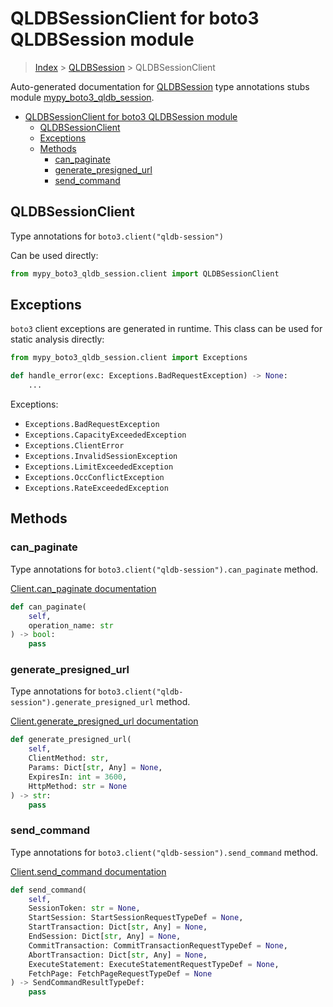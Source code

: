 # QLDBSessionClient for boto3 QLDBSession module

> [Index](../index.md) > [QLDBSession](./index.md) > QLDBSessionClient

Auto-generated documentation for [QLDBSession](https://boto3.amazonaws.com/v1/documentation/api/latest/reference/services/qldb-session.html#QLDBSession)
type annotations stubs module [mypy_boto3_qldb_session](https://pypi.org/project/mypy-boto3-qldb-session/).

- [QLDBSessionClient for boto3 QLDBSession module](#qldbsessionclient-for-boto3-qldbsession-module)
  - [QLDBSessionClient](#qldbsessionclient)
  - [Exceptions](#exceptions)
  - [Methods](#methods)
    - [can_paginate](#can_paginate)
    - [generate_presigned_url](#generate_presigned_url)
    - [send_command](#send_command)

## QLDBSessionClient

Type annotations for `boto3.client("qldb-session")`

Can be used directly:

```python
from mypy_boto3_qldb_session.client import QLDBSessionClient
```

## Exceptions


`boto3` client exceptions are generated in runtime. This class can be used for static analysis directly:

```python
from mypy_boto3_qldb_session.client import Exceptions

def handle_error(exc: Exceptions.BadRequestException) -> None:
    ...
```


Exceptions:

- `Exceptions.BadRequestException`
- `Exceptions.CapacityExceededException`
- `Exceptions.ClientError`
- `Exceptions.InvalidSessionException`
- `Exceptions.LimitExceededException`
- `Exceptions.OccConflictException`
- `Exceptions.RateExceededException`


## Methods


### can_paginate

Type annotations for `boto3.client("qldb-session").can_paginate` method.

[Client.can_paginate documentation](https://boto3.amazonaws.com/v1/documentation/api/latest/reference/services/qldb-session.html#QLDBSession.Client.can_paginate)

```python
def can_paginate(
    self,
    operation_name: str
) -> bool:
    pass
```

### generate_presigned_url

Type annotations for `boto3.client("qldb-session").generate_presigned_url` method.

[Client.generate_presigned_url documentation](https://boto3.amazonaws.com/v1/documentation/api/latest/reference/services/qldb-session.html#QLDBSession.Client.generate_presigned_url)

```python
def generate_presigned_url(
    self,
    ClientMethod: str,
    Params: Dict[str, Any] = None,
    ExpiresIn: int = 3600,
    HttpMethod: str = None
) -> str:
    pass
```

### send_command

Type annotations for `boto3.client("qldb-session").send_command` method.

[Client.send_command documentation](https://boto3.amazonaws.com/v1/documentation/api/latest/reference/services/qldb-session.html#QLDBSession.Client.send_command)

```python
def send_command(
    self,
    SessionToken: str = None,
    StartSession: StartSessionRequestTypeDef = None,
    StartTransaction: Dict[str, Any] = None,
    EndSession: Dict[str, Any] = None,
    CommitTransaction: CommitTransactionRequestTypeDef = None,
    AbortTransaction: Dict[str, Any] = None,
    ExecuteStatement: ExecuteStatementRequestTypeDef = None,
    FetchPage: FetchPageRequestTypeDef = None
) -> SendCommandResultTypeDef:
    pass
```



